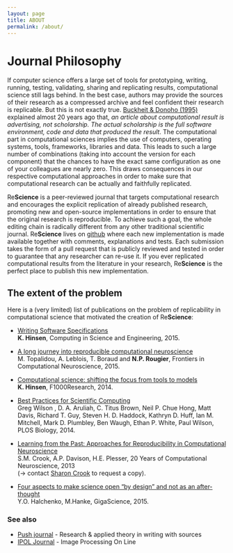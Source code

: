 ```yaml
---
layout: page
title: ABOUT
permalink: /about/
---
```


# Journal Philosophy

If computer science offers a large set of tools for prototyping, writing,
running, testing, validating, sharing and replicating results, computational
science still lags behind. In the best case, authors may provide the sources of
their research as a compressed archive and feel confident their research is
replicable. But this is not exactly
true. [Buckheit & Donoho (1995)](http://statweb.stanford.edu/~wavelab/Wavelab_850/wavelab.pdf)
explained almost 20 years ago that, *an article about computational result is
advertising, not scholarship. The actual scholarship is the full software
environment, code and data that produced the result*. The computational part in
computational sciences implies the use of computers, operating systems, tools,
frameworks, libraries and data. This leads to such a large number of
combinations (taking into account the version for each component) that the
chances to have the exact same configuration as one of your colleagues are
nearly zero. This draws consequences in our respective computational approaches
in order to make sure that computational research can be actually and
faithfully replicated.

Re**Science** is a peer-reviewed journal that targets computational research
and encourages the explicit replication of already published research,
promoting new and open-source implementations in order to ensure that the
original research is reproducible. To achieve such a goal, the whole editing
chain is radically different from any other traditional scientific
journal. Re**Science** lives on [github](https://github.com/ReScience/) where
each new implementation is made available together with comments, explanations
and tests. Each submission takes the form of a pull request that is publicly
reviewed and tested in order to guarantee that any researcher can re-use it. If
you ever replicated computational results from the literature in your research,
Re**Science** is the perfect place to publish this new implementation.


## The extent of the problem

Here is a (very limited) list of publications on the problem of replicability in computational science that motivated the creation of Re**Science**:

* [Writing Software Specifications](https://www.researchgate.net/profile/Konrad_Hinsen/publication/275412727_Writing_Software_Specifications/links/553e4eb50cf20184050e2062.pdf?origin=publication_detail)  
  **K. Hinsen**, Computing in Science and Engineering, 2015.

* [A long journey into reproducible computational neuroscience](http://journal.frontiersin.org/article/10.3389/fncom.2015.00030/full)  
  M. Topalidou, A. Leblois, T. Boraud and **N.P. Rougier**, Frontiers in Computational Neuroscience, 2015.  

* [Computational science: shifting the focus from tools to models](http://f1000research.com/articles/3-101/v2)  
  **K. Hinsen**, F1000Research, 2014. 

* [Best Practices for Scientific Computing](http://journals.plos.org/plosbiology/article?id=10.1371/journal.pbio.1001745)  
Greg Wilson , D. A. Aruliah, C. Titus Brown, Neil P. Chue Hong, Matt Davis, Richard T. Guy, Steven H. D. Haddock, Kathryn D. Huff, Ian M. Mitchell, Mark D. Plumbley, Ben Waugh, Ethan P. White, Paul Wilson, PLOS Biology, 2014.

* [Learning from the Past: Approaches for Reproducibility in Computational Neuroscience](http://link.springer.com/chapter/10.1007%2F978-1-4614-1424-7_4)  
S.M. Crook, A.P. Davison, H.E. Plesser, 20 Years of Computational Neuroscience, 2013  
(→ contact [Sharon Crook](http://math.la.asu.edu/~crook) to request a copy).

* [Four aspects to make science open “by design” and not as an after-thought](http://www.gigasciencejournal.com/content/4/1/31)  
  Y.O. Halchenko, M.Hanke, GigaScience, 2015.

### See also

* [Push journal](http://push.cwcon.org) - Research & applied theory in writing with sources
* [IPOL Journal](http://www.ipol.im) - Image Processing On Line
  
